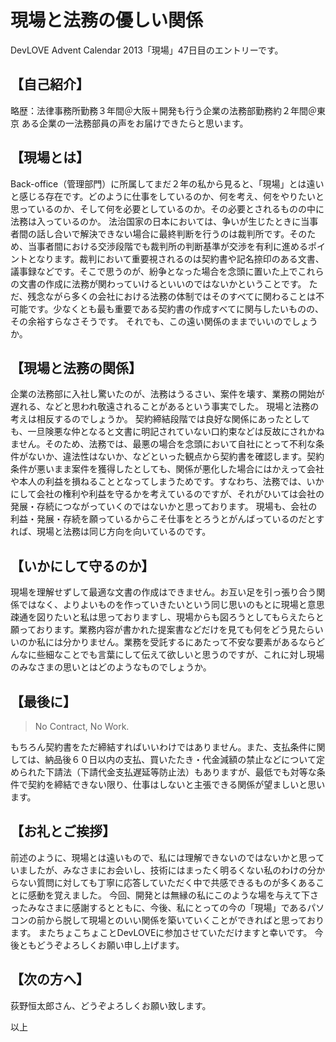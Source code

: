 現場と法務の優しい関係
=====
DevLOVE Advent Calendar 2013「現場」47日目のエントリーです。

【自己紹介】
-----
略歴：法律事務所勤務３年間＠大阪＋開発も行う企業の法務部勤務約２年間＠東京
ある企業の一法務部員の声をお届けできたらと思います。


【現場とは】
-----
Back-office（管理部門）に所属してまだ２年の私から見ると、「現場」とは遠いと感じる存在です。どのように仕事をしているのか、何を考え、何をやりたいと思っているのか、そして何を必要としているのか。その必要とされるものの中に法務は入っているのか。
法治国家の日本においては、争いが生じたときに当事者間の話し合いで解決できない場合に最終判断を行うのは裁判所です。そのため、当事者間における交渉段階でも裁判所の判断基準が交渉を有利に進めるポイントとなります。裁判において重要視されるのは契約書や記名捺印のある文書、議事録などです。そこで思うのが、紛争となった場合を念頭に置いた上でこれらの文書の作成に法務が関わっていけるといいのではないかということです。
ただ、残念ながら多くの会社における法務の体制ではそのすべてに関わることは不可能です。少なくとも最も重要である契約書の作成すべてに関与したいものの、その余裕すらなさそうです。
それでも、この遠い関係のままでいいのでしょうか。


【現場と法務の関係】
-----
企業の法務部に入社し驚いたのが、法務はうるさい、案件を壊す、業務の開始が遅れる、などと思われ敬遠されることがあるという事実でした。
現場と法務の考えは相反するのでしょうか。
契約締結段階では良好な関係にあったとしても、一旦険悪な仲となると文書に明記されていない口約束などは反故にされかねません。そのため、法務では、最悪の場合を念頭において自社にとって不利な条件がないか、違法性はないか、などといった観点から契約書を確認します。契約条件が悪いまま案件を獲得したとしても、関係が悪化した場合にはかえって会社や本人の利益を損ねることとなってしまうためです。すなわち、法務では、いかにして会社の権利や利益を守るかを考えているのですが、それがひいては会社の発展・存続につながっていくのではないかと思っております。
現場も、会社の利益・発展・存続を願っているからこそ仕事をとろうとがんばっているのだとすれば、現場と法務は同じ方向を向いているのです。

【いかにして守るのか】
-----
現場を理解せずして最適な文書の作成はできません。お互い足を引っ張り合う関係ではなく、よりよいものを作っていきたいという同じ思いのもとに現場と意思疎通を図りたいと私は思っておりますし、現場からも図ろうとしてもらえたらと願っております。業務内容が書かれた提案書などだけを見ても何をどう見たらいいのか私には分かりません。業務を受託するにあたって不安な要素があるならどんなに些細なことでも言葉にして伝えて欲しいと思うのですが、これに対し現場のみなさまの思いとはどのようなものでしょうか。

【最後に】
-----
> No Contract, No Work.

もちろん契約書をただ締結すればいいわけではありません。また、支払条件に関しては、納品後６０日以内の支払、買いたたき・代金減額の禁止などについて定められた下請法（下請代金支払遅延等防止法）もありますが、最低でも対等な条件で契約を締結できない限り、仕事はしないと主張できる関係が望ましいと思います。

【お礼とご挨拶】
-----
前述のように、現場とは遠いもので、私には理解できないのではないかと思っていましたが、みなさまにお会いし、技術にはまったく明るくない私のわけの分からない質問に対しても丁寧に応答していただく中で共感できるものが多くあることに感動を覚えました。
今回、開発とは無縁の私にこのような場を与えて下さったみなさまに感謝するとともに、今後、私にとっての今の「現場」であるパソコンの前から脱して現場とのいい関係を築いていくことができればと思っております。
またちょこちょことDevLOVEに参加させていただけますと幸いです。
今後ともどうぞよろしくお願い申し上げます。

【次の方へ】
-----
荻野恒太郎さん、どうぞよろしくお願い致します。

以上
